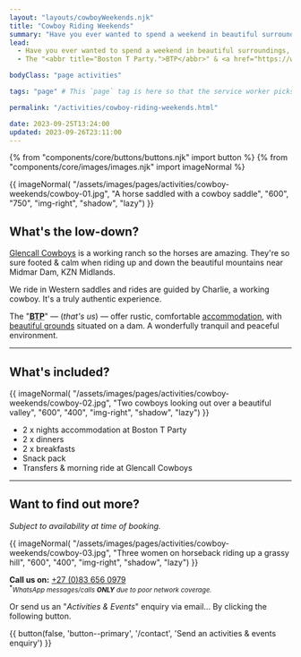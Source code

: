 ```yaml
---
layout: "layouts/cowboyWeekends.njk"
title: "Cowboy Riding Weekends"
summary: "Have you ever wanted to spend a weekend in beautiful surroundings, on horseback, like a cowboy? Then join Boston T Party & Glencall Cowboys sometime for an unforgettable horse riding experience."
lead:
  - Have you ever wanted to spend a weekend in beautiful surroundings, on horseback, like a cowboy? Well... now's your chance.
  - The "<abbr title="Boston T Party.">BTP</abbr>" & <a href="https://www.facebook.com/profile.php?id=100078836859229&mibextid=ZbWKwL">Glencall Cowboys</a> ranch have teamed up to offer guests an opportunity to take time out to have a really unique horse riding experience.

bodyClass: "page activities"

tags: "page" # This `page` tag is here so that the service worker picks them up. These pages aren't picked up in the `mainnav` or `footernav` loops

permalink: "/activities/cowboy-riding-weekends.html"

date: 2023-09-25T13:24:00
updated: 2023-09-26T23:11:00
---
```


{% from "components/core/buttons/buttons.njk" import button %}
{% from "components/core/images/images.njk" import imageNormal %}

{{ imageNormal(
  "/assets/images/pages/activities/cowboy-weekends/cowboy-01.jpg",
  "A horse saddled with a cowboy saddle",
  "600",
  "750",
  "img-right",
  "shadow",
  "lazy")
}}

## What's the low-down?

[Glencall Cowboys](https://www.facebook.com/profile.php?id=100078836859229&mibextid=ZbWKwL) is a working ranch so the horses are amazing. They're so sure footed & calm when riding up and down the beautiful mountains near Midmar Dam, KZN Midlands.

We ride in Western saddles and rides are guided by Charlie, a working cowboy. It's a truly authentic experience.

The "<abbr title="Boston T Party."><b>BTP</b></abbr>" &mdash; (*that's us*) &mdash;  offer rustic, comfortable [accommodation](/accommodation), with [beautiful grounds](/gallery#btp-grounds) situated on a dam. A wonderfully tranquil and peaceful environment.

---

## What's included?

{{ imageNormal(
  "/assets/images/pages/activities/cowboy-weekends/cowboy-02.jpg",
  "Two cowboys looking out over a beautiful valley",
  "600",
  "400",
  "img-right",
  "shadow",
  "lazy")
}}

* 2 x nights accommodation at Boston T Party
* 2 x dinners
* 2 x breakfasts
* Snack pack
* Transfers & morning ride at Glencall Cowboys

---

## Want to find out more?

*Subject to availability at time of booking.*

{{ imageNormal(
  "/assets/images/pages/activities/cowboy-weekends/cowboy-03.jpg",
  "Three women on horseback riding up a grassy hill",
  "600",
  "400",
  "img-right",
  "shadow",
  "lazy")
}}

**Call us on:** <a href="tel:27-83-6560979" rel="nofollow">+27 (0)83 656 0979</a>  
<small><sup><b>*</b></sup>*WhatsApp messages/calls **ONLY** due to poor network coverage.*</small>

Or send us an "*Activities & Events*" enquiry via email... <span class="visually-hidden">By clicking the following button.</span>

{{ button(false, 'button--primary', '/contact', 'Send an activities & events enquiry') }}
